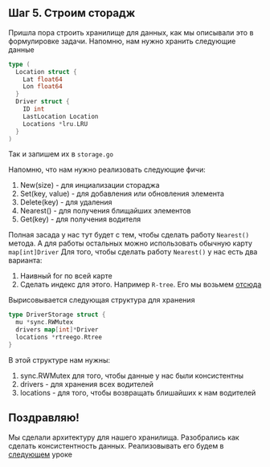 ## Шаг 5. Строим сторадж
Пришла пора строить хранилище для данных, как мы описывали это в формулировке задачи.
Напомню, нам нужно хранить следующие данные
```Go
type (
  Location struct {
    Lat float64
    Lon float64
  }
  Driver struct {
    ID int 
    LastLocation Location
    Locations *lru.LRU
  }
)
```
Так и запишем их в `storage.go`

Напомню, что нам нужно реализовать следующие фичи:

1. New(size) - для инциализации стораджа
2. Set(key, value) - для добавления или обновления элемента
3. Delete(key) - для удаления
4. Nearest() - для получения блищайших элементов
5. Get(key) - для получения водителя

Полная засада у нас тут будет с тем, чтобы сделать работу `Nearest()` метода. А для работы остальных можно использовать обычную карту `map[int]Driver`
Для того, чтобы сделать работу `Nearest()` у нас есть два варианта:

1. Наивный for по всей карте
2. Сделать индекс для этого. Например `R-tree`. Его мы возьмем [отсюда](https://github.com/dhconnelly/rtreego)

Вырисовывается следующая структура для хранения
```Go
type DriverStorage struct {
  mu *sync.RWMutex
  drivers map[int]*Driver
  locations *rtreego.Rtree
}
```

В этой структуре нам нужны:

1. sync.RWMutex для того, чтобы данные у нас были консистентны
2. drivers - для хранения всех водителей
3. locations - для того, чтобы возвращать блишайших к нам водителей

## Поздравляю! 
Мы сделали архитектуру для нашего хранилища. Разобрались как сделать консистентность данных. Реализовывать его будем в [следующем](../step06/README.md) уроке
